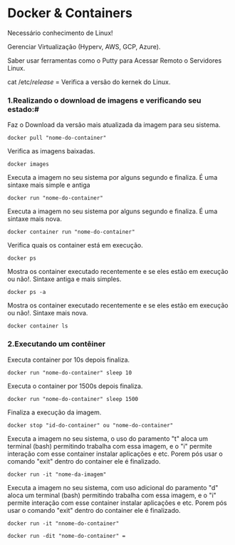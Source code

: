 # Docker & Containers

Necessário conhecimento de Linux!

Gerenciar Virtualização (Hyperv, AWS, GCP, Azure).

Saber usar ferramentas como o Putty para Acessar Remoto o Servidores Linux.

cat /etc/*release*  =  Verifica a versão do kernek do Linux.

### 1.Realizando o download de imagens e verificando seu estado:#

Faz o Download da versão mais atualizada da imagem para seu sistema.
```
docker pull "nome-do-container"
```

Verifica as imagens baixadas.
```
docker images
```

Executa a imagem no seu sistema por alguns segundo e finaliza. É uma sintaxe mais simple e antiga

```
docker run "nome-do-container" 
```

Executa a imagem no seu sistema por alguns segundo e finaliza. É uma sintaxe mais nova.
```
docker container run "nome-do-container" 
```

Verifica quais os container está em execução.

```
docker ps
```

Mostra os container executado recentemente e se eles estão em execução ou não!. Sintaxe antiga e mais simples.
```
docker ps -a
```

Mostra os container executado recentemente e se eles estão em execução ou não!. Sintaxe mais nova.
```
docker container ls
```

### 2.Executando um contêiner

Executa container por 10s depois finaliza.
```
docker run "nome-do-container" sleep 10
```

Executa o container por 1500s depois finaliza.

```
docker run "nome-do-container" sleep 1500 
```
Finaliza a execução da imagem.

```
docker stop "id-do-container" ou "nome-do-container"
```
Executa a imagem no seu sistema, o uso do paramento "t" aloca um terminal (bash) permitindo trabalha com essa imagem, e o "i" permite interação com esse container instalar aplicações e etc. Porem pós usar o comando "exit" dentro do container ele é finalizado.

```
docker run -it "nome-da-imagem" 
```

Executa a imagem no seu sistema, com uso adicional do paramento "d" aloca um terminal (bash) permitindo trabalha com essa imagem, e o "i" permite interação com esse container instalar aplicações e etc. Porem pós usar o comando "exit" dentro do container ele é finalizado.

```
docker run -it "nnome-do-container" 
```

```
docker run -dit "nome-do-container" = 
```











